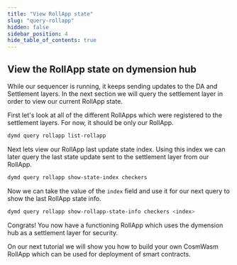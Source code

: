 ```yaml
---
title: "View RollApp state"
slug: "query-rollapp"
hidden: false
sidebar_position: 4
hide_table_of_contents: true
---
```


## View the RollApp state on dymension hub

While our sequencer is running, it keeps sending updates to the DA and Settlement layers. In the next section we will query the settlement layer 
in order to view our current RollApp state. 

First let's look at all of the different RollApps which were registered to the settlement layers. For now, it should be only our RollApp. 

```sh
dymd query rollapp list-rollapp
```

Next lets view our RollApp last update state index. Using this index we can later query the last state update sent to the settlement layer from our RollApp.

```sh
dymd query rollapp show-state-index checkers
```

Now we can take the value of the `index` field and use it for our next query to show the last RollApp state info.

```sh
dymd query rollapp show-rollapp-state-info checkers <index>
```

Congrats! You now have a functioning RollApp which uses the dymension hub as a settlement layer for security.<br/>

On our next tutorial we will show you how to build your own CosmWasm RollApp which can be used for deployment of smart contracts.
